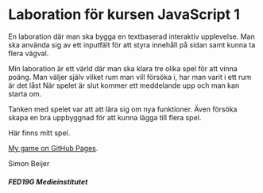 Laboration för kursen JavaScript 1
=================================

En laboration där man ska bygga en textbaserad interaktiv upplevelse.
Man ska använda sig av ett inputfält för att styra innehåll på sidan 
samt kunna ta flera vägval.



Min laboration är ett värld där man ska klara tre olika spel för att vinna poäng.
Man väljer själv vilket rum man vill försöka i, har man varit i ett rum är det låst 
När spelet är slut kommer ett meddelande upp och man kan starta om.

Tanken med spelet var att att lära sig om nya funktioner.
Även försöka skapa en bra uppbyggnad för att kunna lägga till flera spel.


Här finns mitt spel.

[My game on GitHub Pages](https://simonbeijer.github.io/Lab-1/).


Simon Beijer

##### FED19G Medieinstitutet 
